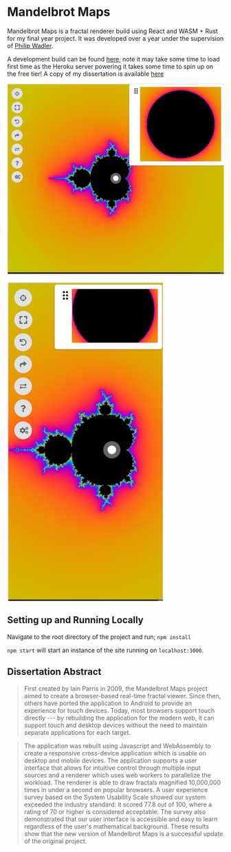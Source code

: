 # Mandelbrot Maps

Mandelbrot Maps is a fractal renderer build using React and WASM + Rust for my final year project. It was developed over a year under the supervision of [Philip Wadler](http://homepages.inf.ed.ac.uk/wadler/).

A development build can be found [here](https://mandelbrot-maps.herokuapp.com/), note it may take some time to load first time as the Heroku server powering it takes some time to spin up on the free tier! A copy of my dissertation is available [here](docs/Dissertation.pdf)

![Screenshot of applcation running on desktop](docs/detatched.png)

![Screenshot of applcation running on desktop](docs/detatchedmobile.png)


## Setting up and Running Locally

Navigate to the root directory of the project and run; 
`npm install`

`npm start` will start an instance of the site running on `localhost:3000`. 


## Dissertation Abstract

>First created by Iain Parris in 2009, the Mandelbrot Maps project aimed to create a browser-based real-time fractal viewer. Since then, others have ported the application to Android to provide an experience for touch devices. Today, most browsers support touch directly --- by rebuilding the application for the modern web, it can support touch and desktop devices without the need to maintain separate applications for each target. 

>The application was rebuilt using Javascript and WebAssembly to create a responsive cross-device application which is usable on desktop and mobile devices. The application supports a user interface that allows for intuitive control through multiple input sources and a renderer which uses web workers to parallelize the workload. The renderer is able to draw fractals magnified 10,000,000 times in under a second on popular browsers. A user experience survey based on the System Usability Scale showed our system exceeded the industry standard: it scored 77.8 out of 100, where a rating of 70 or higher is considered acceptable. The survey also demonstrated that our user interface is accessible and easy to learn regardless of the user's mathematical background. These results show that the new version of Mandelbrot Maps is a successful update of the original project. 

